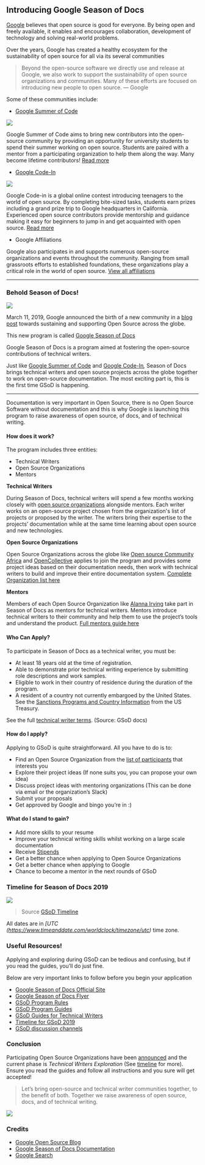 ## Introducing Google Season of Docs

[Google](http://google.com) believes that open source is good for everyone. By
being open and freely available, it enables and encourages collaboration,
development of technology and solving real-world problems.

Over the years, Google has created a healthy ecosystem for the sustainability of
open source for all via its several communities 

> Beyond the open-source software we directly use and release at Google, we also
> work to support the sustainability of open source organizations and communities.
Many of these efforts are focused on introducing new people to open source. —
Google

Some of these communities include:

* [Google Summer of Code](https://developers.google.com/open-source/gsoc/)

![](https://cdn-images-1.medium.com/max/600/0*NPWT5t6bRTd3cFVS.gif)

Google Summer of Code aims to bring new contributors into the open-source
community by providing an opportunity for university students to spend their
summer working on open source. Students are paired with a mentor from a
participating organization to help them along the way. Many become lifetime
contributors! [Read more](https://summerofcode.withgoogle.com/)

* [Google Code-In](https://developers.google.com/open-source/gci/)

![](https://cdn-images-1.medium.com/max/600/0*O6xlTwBV-h6Y3AMR.gif)

Google Code-in is a global online contest introducing teenagers to the world of
open source. By completing bite-sized tasks, students earn prizes including a
grand prize trip to Google headquarters in California. Experienced open source
contributors provide mentorship and guidance making it easy for beginners to
jump in and get acquainted with open source. [Read
more](https://developers.google.com/open-source/gci/)

* Google Affiliations

Google also participates in and supports numerous open-source organizations and
events throughout the community. Ranging from small grassroots efforts to
established foundations, these organizations play a critical role in the world
of open source. [View all
affiliations](https://opensource.google.com/community/affiliations/)

*****

### Behold Season of Docs!

![](https://cdn-images-1.medium.com/max/800/0*nLtsmQtPBXiI8p69.png)

March 11, 2019, Google announced the birth of a new community in a [blog
post](https://opensource.googleblog.com/2019/03/introducing-season-of-docs.html)
towards sustaining and supporting Open Source across the globe.

This new program is called [Google Season of
Docs](https://developers.google.com/season-of-docs/)

Google Season of Docs is a program aimed at fostering the open-source
contributions of technical writers. 

Just like [Google Summer of
Code](https://developers.google.com/open-source/gsoc/) and [Google
Code-In](https://developers.google.com/open-source/gci/)*,* Season of Docs
brings technical writers and open source projects across the globe together to
work on open-source documentation. The most exciting part is, this is the first
time GSoD is happening.

*****

Documentation is very important in Open Source, there is no Open Source Software
without documentation and this is why Google is launching this program to raise
awareness of open source, of docs, and of technical writing.

#### How does it work?

The program includes three entities:

* Technical Writers
* Open Source Organizations
* Mentors

**Technical Writers**

During Season of Docs, technical writers will spend a few months working closely
with [open source
organizations](https://developers.google.com/season-of-docs/docs/participants/)
alongside mentors. Each writer works on an open-source project chosen from the
organization's list of projects or proposed by the writer. The writers bring
their expertise to the projects’ documentation while at the same time learning
about open source and new technologies.

**Open Source Organizations**

Open Source Organizations across the globe like [Open source Community
Africa](https://medium.com/u/210312b4e59b) and
[OpenCollective](https://medium.com/u/a39eaca884ec) applies to join the program
and provides some project ideas based on their documentation needs, then work
with technical writers to build and improve their entire documentation system.
[Complete Organization list
here](https://developers.google.com/season-of-docs/docs/participants/)

**Mentors**

Members of each Open Source Organization like [Alanna
Irving](https://medium.com/u/dcd8e3da4363) take part in Season of Docs as
mentors for technical writers. Mentors introduce technical writers to their
community and help them to use the project’s tools and understand the product.
[Full mentors guide
here](https://developers.google.com/season-of-docs/docs/mentor-guide)

#### **Who Can Apply?**

To participate in Season of Docs as a technical writer, you must be:

* At least 18 years old at the time of registration.
* Able to demonstrate prior technical writing experience by submitting role
descriptions and work samples.
* Eligible to work in their country of residence during the duration of the
program.
* A resident of a country not currently embargoed by the United States. See the
[Sanctions Programs and Country
Information](https://www.treasury.gov/resource-center/sanctions/Programs/Pages/Programs.aspx)
from the US Treasury.

See the full [technical writer
terms](https://developers.google.com/season-of-docs/terms/tech-writer-terms).
(Source: GSoD docs)

#### **How do I apply?**

Applying to GSoD is quite straightforward. All you have to do is to:

* Find an Open Source Organization from the [list of
participants](https://developers.google.com/season-of-docs/docs/participants/)
that interests you
* Explore their project ideas (If none suits you, you can propose your own idea)
* Discuss project ideas with mentoring organizations (This can be done via email
or the organization’s Slack)
* Submit your proposals
* Get approved by Google and bingo you’re in :)

#### **What do I stand to gain?**

* Add more skills to your resume
* Improve your technical writing skills whilst working on a large scale
documentation
* Receive
[Stipends](https://developers.google.com/season-of-docs/docs/tech-writer-stipends)
* Get a better chance when applying to Open Source Organizations
* Get a better chance when applying to Google
* Chance to become a mentor in the next rounds of GSoD

### Timeline for Season of Docs 2019

![](https://cdn-images-1.medium.com/max/800/1*KsXUqJ48nljwiXfOLtgYDQ.jpeg)  
> Source [GSoD Timeline](https://developers.google.com/season-of-docs/docs/timeline)

All dates are in *[UTC (https://www.timeanddate.com/worldclock/timezone/utc)*
time zone.

### Useful Resources!

Applying and exploring during GSoD can be tedious and confusing, but if you read
the guides, you’ll do just fine.

Below are very important links to follow before you begin your application

* [Google Season of Docs Official
Site](https://developers.google.com/season-of-docs/)
* [Google Season of Docs
Flyer](https://developers.google.com/season-of-docs/images/flyer/SeasonOfDocs-flyer-v2.0-A4.pdf)
* [GSoD Program
Rules](https://developers.google.com/season-of-docs/terms/program-rules)
* [GSoD Program Guides](https://developers.google.com/season-of-docs/docs/)
* [GSoD Guides for Technical
Writers](https://developers.google.com/season-of-docs/docs/tech-writer-guide)
* [Timeline for GSoD
2019](https://developers.google.com/season-of-docs/docs/timeline)
* [GSoD discussion channels
](https://developers.google.com/season-of-docs/docs/discussion)

### Conclusion

Participating Open Source Organizations have been
[announced](https://developers.google.com/season-of-docs/docs/participants/) and
the current phase is *Technical Writers Exploration* (See
[timeline](https://developers.google.com/season-of-docs/docs/timeline) for
more). Ensure you read the guides and follow all instructions and you sure will
get accepted!

> Let’s bring open-source and technical writer communities together, to the
> benefit of both. Together we raise awareness of open source, docs, and of
technical writing.

![](https://cdn-images-1.medium.com/max/800/0*Qgj2z83EengytoGg.png)

### Credits

* [Google Open Source Blog](https://opensource.googleblog.com/)
* [Google Season of Docs
Documentation](https://developers.google.com/season-of-docs/)
* [Google Search](http://google.com)